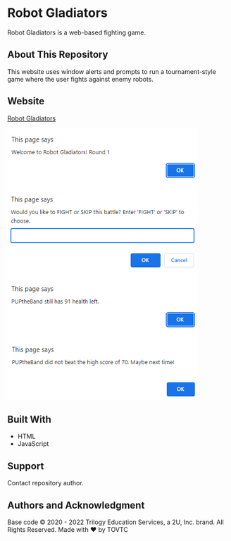# Robot Gladiators
Robot Gladiators is a web-based fighting game.

## About This Repository
This website uses window alerts and prompts to run a tournament-style game where the user fights against enemy robots.

## Website
[Robot Gladiators](https://tovtc.github.io/robot-gladiators-scscbc/)

![Game Screenshot](./robot-gladiators.png?raw=true "Robot Gladiators Game Snippets")

## Built With
* HTML
* JavaScript

## Support
Contact repository author.

## Authors and Acknowledgment
Base code © 2020 - 2022 Trilogy Education Services, a 2U, Inc. brand. All Rights Reserved.
Made with ❤️ by TOVTC
